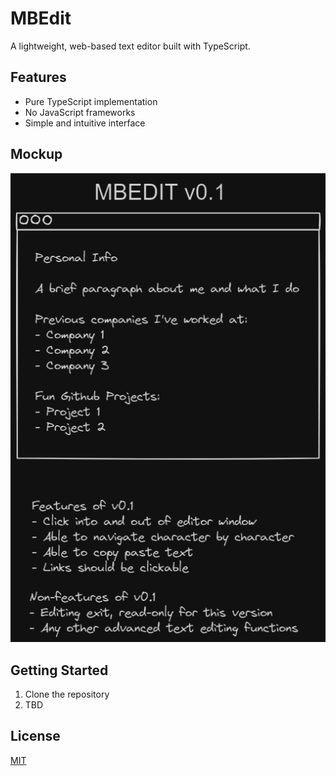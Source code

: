 # MBEdit
A lightweight, web-based text editor built with TypeScript.

## Features

- Pure TypeScript implementation
- No JavaScript frameworks
- Simple and intuitive interface

## Mockup

![Mockup](mockup.png)

## Getting Started

1. Clone the repository
2. TBD

## License

[MIT](https://choosealicense.com/licenses/mit/)